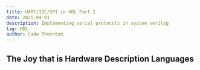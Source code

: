 ```yaml
---
title: UART/I2C/SPI in HDL Part I 
date: 2025-04-01
description: Implementing serial protocols in system verilog
tag: HDL
author: Cade Thornton
---
```


## The Joy that is Hardware Description Languages




